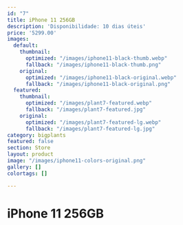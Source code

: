 ```yaml
---
id: "7"
title: iPhone 11 256GB
description: 'Disponibilidade: 10 dias úteis'
price: '5299.00'
images:
  default:
    thumbnail:
      optimized: "/images/iphone11-black-thumb.webp"
      fallback: "/images/iphone11-black-thumb.png"
    original:
      optimized: "/images/iphone11-black-original.webp"
      fallback: "/images/iphone11-black-original.png"
  featured:
    thumbnail:
      optimized: "/images/plant7-featured.webp"
      fallback: "/images/plant7-featured.jpg"
    original:
      optimized: "/images/plant7-featured-lg.webp"
      fallback: "/images/plant7-featured-lg.jpg"
category: bigplants
featured: false
section: Store
layout: product
image: "/images/iphone11-colors-original.png"
gallery: []
colortags: []

---
```

# iPhone 11 256GB
